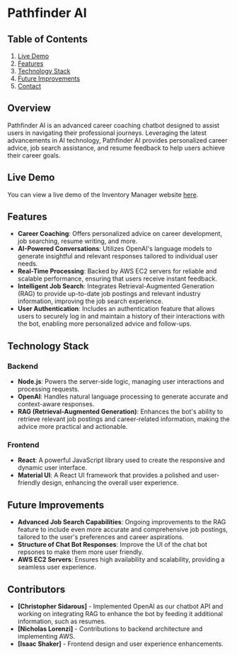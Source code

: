 # Pathfinder AI

## Table of Contents
1. [Live Demo](#live-demo)
2. [Features](#features)
3. [Technology Stack](#technology-stack)
4. [Future Improvements](#future-improvments)
5. [Contact](#contributors)

## Overview

Pathfinder AI is an advanced career coaching chatbot designed to assist users in navigating their professional journeys. Leveraging the latest advancements in AI technology, Pathfinder AI provides personalized career advice, job search assistance, and resume feedback to help users achieve their career goals.


## Live Demo
You can view a live demo of the Inventory Manager website [here](https://customer-service-bot-eight.vercel.app).


## Features

- **Career Coaching**: Offers personalized advice on career development, job searching, resume writing, and more.
- **AI-Powered Conversations**: Utilizes OpenAI's language models to generate insightful and relevant responses tailored to individual user needs.
- **Real-Time Processing**: Backed by AWS EC2 servers for reliable and scalable performance, ensuring that users receive instant feedback.
- **Intelligent Job Search**: Integrates Retrieval-Augmented Generation (RAG) to provide up-to-date job postings and relevant industry information, improving the job search experience.
- **User Authentication**: Includes an authentication feature that allows users to securely log in and maintain a history of their interactions with the bot, enabling more personalized advice and follow-ups.

## Technology Stack

### Backend
- **Node.js**: Powers the server-side logic, managing user interactions and processing requests.
- **OpenAI**: Handles natural language processing to generate accurate and context-aware responses.
- **RAG (Retrieval-Augmented Generation)**: Enhances the bot's ability to retrieve relevant job postings and career-related information, making the advice more practical and actionable.

### Frontend
- **React**: A powerful JavaScript library used to create the responsive and dynamic user interface.
- **Material UI**: A React UI framework that provides a polished and user-friendly design, enhancing the overall user experience.

## Future Improvements

- **Advanced Job Search Capabilities**: Ongoing improvements to the RAG feature to include even more accurate and comprehensive job postings, tailored to the user's preferences and career aspirations.
- **Structure of Chat Bot Responses**: Improve the UI of the chat bot repsones to make them more user friendly.
- **AWS EC2 Servers**: Ensures high availability and scalability, providing a seamless user experience.
## Contributors

- **[Christopher Sidarous]** - Implemented OpenAI as our chatbot API and working on integrating RAG to enhance the bot by feeding it additional information, such as resumes.
- **[Nicholas Lorenzi]** - Contributions to backend architecture and implementing AWS.
- **[Isaac Shaker]** - Frontend design and user experience enhancements.

